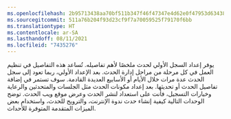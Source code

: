 ```yaml
---
ms.openlocfilehash: 2b95713438aa70bf511b347f46f47347e4d62e0f47953d634380d2a8432415ff
ms.sourcegitcommit: 511a76b204f93d23cf9f7a70059525f79170f6bb
ms.translationtype: HT
ms.contentlocale: ar-SA
ms.lasthandoff: 08/11/2021
ms.locfileid: "7435276"
---
```

يوفر إعداد السجل الأولي لحدث ملخصًا لأهم تفاصيله. تُساعد هذه التفاصيل في تنظيم العمل في كل مرحلة من مراحل إدارة الحدث. بعد الإعداد الأولي، ربما تعود إلى سجل الحدث عدة مرات خلال الأيام أو الأسابيع العديدة القادمة. سوف تستمر في إضافة تفاصيل الحدث أو تحديثها. بعد إعداد مكونات الحدث مثل الجلسات والمتحدثين والرعاية وخيارات التسجيل، فأنت على استعداد لنشر الحدث وعرض موقع ويب الحدث. توضح الوحدات التالية كيفية إنشاء حدث ندوة الإنترنت، والترويج للحدث، واستخدام بعض الميزات المتقدمة المتوفرة للأحداث.
